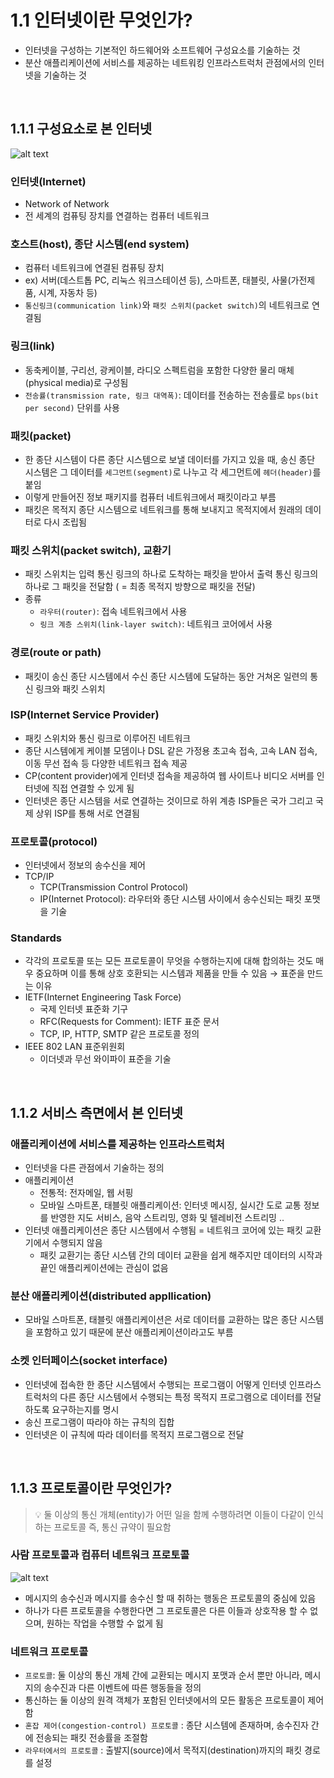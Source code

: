 # 1.1 인터넷이란 무엇인가?

- 인터넷을 구성하는 기본적인 하드웨어와 소프트웨어 구성요소를 기술하는 것
- 분산 애플리케이션에 서비스를 제공하는 네트워킹 인프라스트럭처 관점에서의 인터넷을 기술하는 것

<br>

## 1.1.1 구성요소로 본 인터넷

![alt text](image.png)

### 인터넷(Internet)

- Network of Network
- 전 세계의 컴퓨팅 장치를 연결하는 컴퓨터 네트워크

### 호스트(host), 종단 시스템(end system)

- 컴퓨터 네트워크에 연결된 컴퓨팅 장치
- ex) 서버(데스트톱 PC, 리눅스 워크스테이션 등), 스마트폰, 태블릿, 사물(가전제품, 시계, 자동차 등)
- `통신링크(communication link)`와 `패킷 스위치(packet switch)`의 네트워크로 연결됨

### 링크(link)

- 동축케이블, 구리선, 광케이블, 라디오 스펙트럼을 포함한 다양한 물리 매체(physical media)로 구성됨
- `전송률(transmission rate, 링크 대역폭)`: 데이터를 전송하는 전송률로 `bps(bit per second)` 단위를 사용

### 패킷(packet)

- 한 종단 시스템이 다른 종단 시스템으로 보낼 데이터를 가지고 있을 때, 송신 종단 시스템은 그 데이터를 `세그먼트(segment)`로 나누고 각 세그먼트에 `헤더(header)`를 붙임
- 이렇게 만들어진 정보 패키지를 컴퓨터 네트워크에서 패킷이라고 부름
- 패킷은 목적지 종단 시스템으로 네트워크를 통해 보내지고 목적지에서 원래의 데이터로 다시 조립됨

### 패킷 스위치(packet switch), 교환기

- 패킷 스위치는 입력 통신 링크의 하나로 도착하는 패킷을 받아서 출력 통신 링크의 하나로 그 패킷을 전달함 ( = 최종 목적지 방향으로 패킷을 전달)
- 종류
  - `라우터(router)`: 접속 네트워크에서 사용
  - `링크 계층 스위치(link-layer switch)`: 네트워크 코어에서 사용

### 경로(route or path)

- 패킷이 송신 종단 시스템에서 수신 종단 시스템에 도달하는 동안 거쳐온 일련의 통신 링크와 패킷 스위치

### ISP(Internet Service Provider)

- 패킷 스위치와 통신 링크로 이루어진 네트워크
- 종단 시스템에게 케이블 모뎀이나 DSL 같은 가정용 초고속 접속, 고속 LAN 접속, 이동 무선 접속 등 다양한 네트워크 접속 제공
- CP(content provider)에게 인터넷 접속을 제공하여 웹 사이트나 비디오 서버를 인터넷에 직접 연결할 수 있게 됨
- 인터넷은 종단 시스템을 서로 연결하는 것이므로 하위 계층 ISP들은 국가 그리고 국제 상위 ISP를 통해 서로 연결됨

### 프로토콜(protocol)

- 인터넷에서 정보의 송수신을 제어
- TCP/IP
  - TCP(Transmission Control Protocol)
  - IP(Internet Protocol): 라우터와 종단 시스템 사이에서 송수신되는 패킷 포맷을 기술

### Standards

- 각각의 프로토콜 또는 모든 프로토콜이 무엇을 수행하는지에 대해 합의하는 것도 매우 중요하며 이를 통해 상호 호환되는 시스템과 제품을 만들 수 있음 → 표준을 만드는 이유
- IETF(Internet Engineering Task Force)
  - 국제 인터넷 표준화 기구
  - RFC(Requests for Comment): IETF 표준 문서
  - TCP, IP, HTTP, SMTP 같은 프로토콜 정의
- IEEE 802 LAN 표준위원회
  - 이더넷과 무선 와이파이 표준을 기술

<br>

## 1.1.2 서비스 측면에서 본 인터넷

### 애플리케이션에 서비스를 제공하는 인프라스트럭처

- 인터넷을 다른 관점에서 기술하는 정의
- 애플리케이션
  - 전통적: 전자메일, 웹 서핑
  - 모바일 스마트폰, 태블릿 애플리케이션: 인터넷 메시징, 실시간 도로 교통 정보를 반영한 지도 서비스, 음악 스트리밍, 영화 및 텔레비전 스트리밍 ..
- 인터넷 애플리케이션은 종단 시스템에서 수행됨 = 네트워크 코어에 있는 패킷 교환기에서 수행되지 않음
  - 패킷 교환기는 종단 시스템 간의 데이터 교환을 쉽게 해주지만 데이터의 시작과 끝인 애플리케이션에는 관심이 없음

### 분산 애플리케이션(distributed appllication)

- 모바일 스마트폰, 태블릿 애플리케이션은 서로 데이터를 교환하는 많은 종단 시스템을 포함하고 있기 때문에 분산 애플리케이션이라고도 부름

### 소켓 인터페이스(socket interface)

- 인터넷에 접속한 한 종단 시스템에서 수행되는 프로그램이 어떻게 인터넷 인프라스트럭처의 다른 종단 시스템에서 수행되는 특정 목적지 프로그램으로 데이터를 전달하도록 요구하는지를 명시
- 송신 프로그램이 따라야 하는 규칙의 집합
- 인터넷은 이 규칙에 따라 데이터를 목적지 프로그램으로 전달

<br>

## 1.1.3 프로토콜이란 무엇인가?

> 💡 둘 이상의 통신 개체(entity)가 어떤 일을 함께 수행하려면 이들이 다같이 인식하는 프로토콜 즉, 통신 규약이 필요함

### 사람 프로토콜과 컴퓨터 네트워크 프로토콜

![alt text](image-1.png)

- 메시지의 송수신과 메시지를 송수신 할 때 취하는 행동은 프로토콜의 중심에 있음
- 하나가 다른 프로토콜을 수행한다면 그 프로토콜은 다른 이들과 상호작용 할 수 없으며, 원하는 작업을 수행할 수 없게 됨

### 네트워크 프로토콜

- `프로토콜`: 둘 이상의 통신 개체 간에 교환되는 메시지 포맷과 순서 뿐만 아니라, 메시지의 송수진과 다른 이벤트에 따른 행동들을 정의
- 통신하는 둘 이상의 원격 객체가 포함된 인터넷에서의 모든 활동은 프로토콜이 제어함
- `혼잡 제어(congestion-control) 프로토콜` : 종단 시스템에 존재하며, 송수진자 간에 전송되는 패킷 전송률을 조절함
- `라우터에서의 프로토콜` : 출발지(source)에서 목적지(destination)까지의 패킷 경로를 설정

